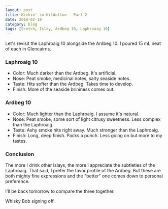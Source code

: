 ```yaml
---
layout: post
title: Kickin' in Kildalton - Part 2
date: 2018-02-18
category: blog
tags: [Scotch, Islay, Ardbeg 10, Laphroaig 10]
---
```


Let's revisit the Laphroaig 10 alongside the Ardbeg 10. I poured 15 mL neat of each in Glencairns.

### Laphroaig 10

* Color: Much darker than the Ardbeg. It's artificial.
* Nose: Peat smoke, medicinal notes, salty seaside notes.
* Taste: Hits softer than the Ardbeg. Takes time to develop.
* Finish: More of the seaside brininess comes out.


### Ardbeg 10

* Color: Much lighter than the Laphroaig. I assume it's natural.
* Nose: Peat smoke, some sort of light citrusy sweetness. Less complex than the Laphroaig
* Taste: Ashy smoke hits right away. Much stronger than the Laphroaig.
* Finish: Long, deep finish. Packs a punch. Less going on but more to my tastes.

### Conclusion

The more I drink other Islays, the more I appreciate the subtleties of the Laphroaig. That said, I prefer the favor profile of the Ardbeg. But these are both mighty fine expressions and the "better" one comes down to personal preference.

I'll be back tomorrow to compare the three together.

Whisky Bob signing off.
